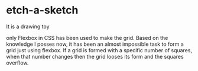 # etch-a-sketch
It is a drawing toy

only Flexbox in CSS has been used to make the grid. 
Based on the knowledge I posses now, it has been an almost 
impossible task to form a grid just using flexbox. If a grid is formed
with a specific number of squares, when that number changes then the grid 
looses its form and the squares overflow.

